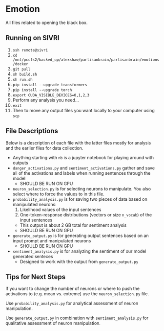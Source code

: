 # Emotion
All files related to opening the black box.

## Running on SIVRI
1. `ssh remote@sivri`
2. `cd /mnt/pccfs2/backed_up/alexshaw/partisanbrain/partisanbrain/emotions/docker`
3. `git pull`
4. `sh build.sh`
5. `sh run.sh`
6. `pip install --upgrade transformers`
6. `pip install --upgrade torch`
7. `export CUDA_VISIBLE_DEVICES=0,1,2,3`
8. Perform any analysis you need...
9. `exit`
10. Then to move any output files you want locally to your computer using `scp`

## File Descriptions
Below is a description of each file with the latter files mostly for analysis and the earlier files for data collection.

- Anything starting with `nb` is a jupyter notebook for playing around with outputs
- `danger_activations.py` and `sentiment_activations.py` gather and save all of the activations and labels when running sentences through the model
  - SHOULD BE RUN ON GPU
- `neuron_selection.py` is for selecting neurons to manipulate. You also select where to force the values to in this file.
- `probability_analysis.py` is for saving two pieces of data based on manipulated neurons:
  1. Likelihood values of the input sentences
  1. One-token-response distributions (vectors or size `n_vocab`) of the input sentences
  - This output is about 2 GB total for sentiment analysis
  - SHOULD BE RUN ON GPU
- `generate_output.py` is for generating output sentences based on an input prompt and manipulated neurons
  - SHOULD BE RUN ON GPU
- `sentiment_analysis.py` is for analyzing the sentiment of our model generated senteces
  - Designed to work with the output from `generate_output.py`

## Tips for Next Steps
If you want to change the number of neurons or where to push the activations to (e.g. mean vs. extreme) use the `neuron_selection.py` file.

Use `probability_analysis.py` for analytical assessment of neuron manipulation.

Use `generate_output.py` in combination with `sentiment_analysis.py` for qualitative assessment of neuron manipulation.